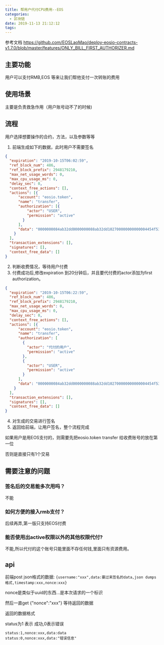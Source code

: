```yaml
---
title: 帮用户代付CPU费用--EOS
categories:
  - 区块链
date: 2019-11-13 21:12:12
tags:
---
```


参考文档 https://github.com/EOSLaoMao/deploy-eosio-contracts-v1.7.0/blob/master/features/ONLY_BILL_FIRST_AUTHORIZER.md

## 主要功能

用户可以支付RMB,EOS 等来让我们帮他支付一次转账的费用

## 使用场景

主要是负责救急作用（用户账号动不了的时候)

## 流程

用户选择想要操作的合约，方法，以及参数等等

1. 前端生成如下的数据，此时用户不需要签名

```json
{
  "expiration": "2019-10-15T06:02:59",
  "ref_block_num": 486,
  "ref_block_prefix": 2948179210,
  "max_net_usage_words": 0,
  "max_cpu_usage_ms": 0,
  "delay_sec": 0,
  "context_free_actions": [],
  "actions": [{
      "account": "eosio.token",
      "name": "transfer",
      "authorization": [{
          "actor": "USER",
          "permission": "active"
        }
      ],
      "data": "0000000084ab32dd0000000088ab32dd102700000000000004454f530000000000"
    }
  ],
  "transaction_extensions": [],
  "signatures": [],
  "context_free_data": []
}
```
2. 判断收费情况，等待用户付费
3. 付费成功后,修改expiration 到20分钟后，并且要代付费的actor添加为first authorization。
```json
{
  "expiration": "2019-10-15T06:22:59",
  "ref_block_num": 486,
  "ref_block_prefix": 2948179210,
  "max_net_usage_words": 0,
  "max_cpu_usage_ms": 0,
  "delay_sec": 0,
  "context_free_actions": [],
  "actions": [{
      "account": "eosio.token",
      "name": "transfer",
      "authorization": [
        {
          "actor": "代付的用户",
          "permission": "active"
        },
        {
          "actor": "USER",
          "permission": "active"
        }
      ],
      "data": "0000000084ab32dd0000000088ab32dd102700000000000004454f530000000000"
    }
  ],
  "transaction_extensions": [],
  "signatures": [],
  "context_free_data": []
}
```
4. 对生成的交易进行签名
5. 返回给前端，让用户签名，整个流程完成


如果用户是用EOS支付的，则需要先把eosio.token transfer 给收费账号的放在第一位

否则是直接只有1个交易

## 需要注意的问题

### 签名后的交易能多次用吗？

不能

### 如何方便的接入rmb支付？

后续再弄,第一版只支持EOS付费

### 能否使用出active权限以外的其他权限代付?

不能,所以代付的这个账号只能里面不存任何钱,里面只有资源费用。


## api

前端post json格式的数据: `{username:"xxx",data:要过来签名的data,json dumps格式,timestamp:xxx,nonce:xxx}` 

nonce是类似于uuid的东西...是本次请求的一个标识

然后一直get {"nonce":"xxx"} 等待返回的数据

返回的数据格式

status为1 表示 成功,0表示错误

```
status:1,nonce:xxx,data:data
status:0,nonce:xxx,data:"错误信息"
```






